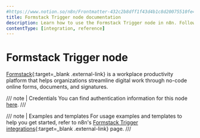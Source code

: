 ```yaml
---
#https://www.notion.so/n8n/Frontmatter-432c2b8dff1f43d4b1c8d20075510fe4
title: Formstack Trigger node documentation
description: Learn how to use the Formstack Trigger node in n8n. Follow technical documentation to integrate Formstack Trigger node into your workflows.
contentType: [integration, reference]
---
```


# Formstack Trigger node

[Formstack](https://www.formstack.com/){:target=_blank .external-link} is a workplace productivity platform that helps organizations streamline digital work through no-code online forms, documents, and signatures.

/// note | Credentials
You can find authentication information for this node [here](/integrations/builtin/credentials/formstacktrigger/).
///

///  note  | Examples and templates
For usage examples and templates to help you get started, refer to n8n's [Formstack Trigger integrations](https://n8n.io/integrations/formstack-trigger/){:target=_blank .external-link} page.
///
